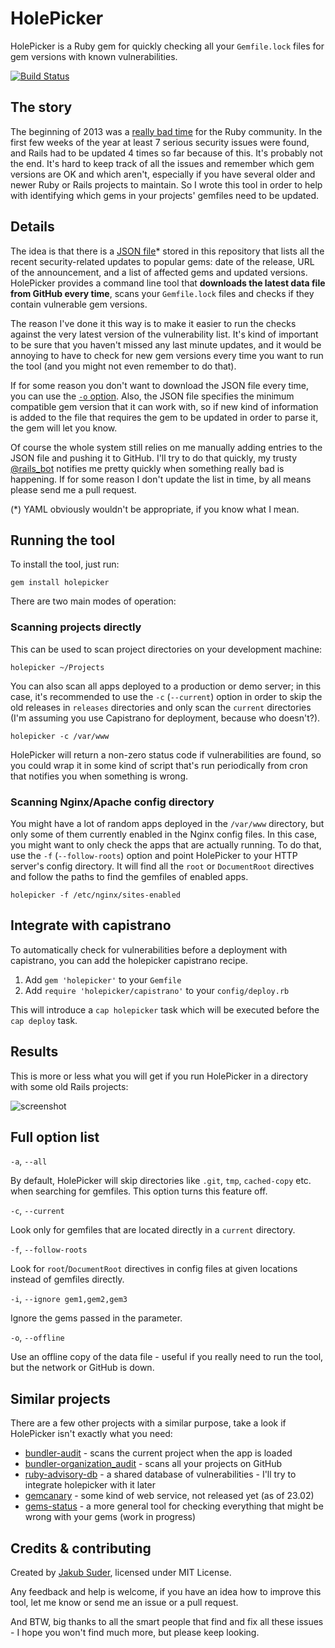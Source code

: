 # HolePicker

HolePicker is a Ruby gem for quickly checking all your `Gemfile.lock` files for gem versions with known vulnerabilities.

[![Build Status](https://travis-ci.org/jsuder/holepicker.png?branch=master)](https://travis-ci.org/jsuder/holepicker)

## The story

The beginning of 2013 was a [really bad time](http://www.kalzumeus.com/2013/01/31/what-the-rails-security-issue-means-for-your-startup/) for the Ruby community. In the first few weeks of the year at least 7 serious security issues were found, and Rails had to be updated 4 times so far because of this. It's probably not the end. It's hard to keep track of all the issues and remember which gem versions are OK and which aren't, especially if you have several older and newer Ruby or Rails projects to maintain. So I wrote this tool in order to help with identifying which gems in your projects' gemfiles need to be updated.


## Details

The idea is that there is a [JSON file](https://github.com/jsuder/holepicker/blob/master/lib/holepicker/data/data.json)\* stored in this repository that lists all the recent security-related updates to popular gems: date of the release, URL of the announcement, and a list of affected gems and updated versions. HolePicker provides a command line tool that **downloads the latest data file from GitHub every time**, scans your `Gemfile.lock` files and checks if they contain vulnerable gem versions.

The reason I've done it this way is to make it easier to run the checks against the very latest version of the vulnerability list. It's kind of important to be sure that you haven't missed any last minute updates, and it would be annoying to have to check for new gem versions every time you want to run the tool (and you might not even remember to do that).

If for some reason you don't want to download the JSON file every time, you can use the [`-o` option](#full-option-list). Also, the JSON file specifies the minimum compatible gem version that it can work with, so if new kind of information is added to the file that requires the gem to be updated in order to parse it, the gem will let you know.

Of course the whole system still relies on me manually adding entries to the JSON file and pushing it to GitHub. I'll try to do that quickly, my trusty [@rails_bot](https://github.com/jsuder/rails-retweeter-bot) notifies me pretty quickly when something really bad is happening. If for some reason I don't update the list in time, by all means please send me a pull request.

(\*) YAML obviously wouldn't be appropriate, if you know what I mean.


## Running the tool

To install the tool, just run:

    gem install holepicker

There are two main modes of operation:

### Scanning projects directly

This can be used to scan project directories on your development machine:

    holepicker ~/Projects

You can also scan all apps deployed to a production or demo server; in this case, it's recommended to use the `-c` (`--current`) option in order to skip the old releases in `releases` directories and only scan the `current` directories (I'm assuming you use Capistrano for deployment, because who doesn't?).

    holepicker -c /var/www

HolePicker will return a non-zero status code if vulnerabilities are found, so you could wrap it in some kind of script that's run periodically from cron that notifies you when something is wrong.

### Scanning Nginx/Apache config directory

You might have a lot of random apps deployed in the `/var/www` directory, but only some of them currently enabled in the Nginx config files. In this case, you might want to only check the apps that are actually running. To do that, use the `-f` (`--follow-roots`) option and point HolePicker to your HTTP server's config directory. It will find all the `root` or `DocumentRoot` directives and follow the paths to find the gemfiles of enabled apps.

    holepicker -f /etc/nginx/sites-enabled


## Integrate with capistrano

To automatically check for vulnerabilities before a deployment with capistrano, you can add the holepicker capistrano recipe.

1. Add `gem 'holepicker'` to your `Gemfile`
2. Add `require 'holepicker/capistrano'` to your `config/deploy.rb`

This will introduce a `cap holepicker` task which will be executed before the `cap deploy` task.

## Results

This is more or less what you will get if you run HolePicker in a directory with some old Rails projects:

![screenshot](http://f.cl.ly/items/1l3C2c2s0r1k3v033B34/Screen%20Shot%202013-02-16%20at%2001.43.39.png)


## Full option list

`-a`, `--all`

By default, HolePicker will skip directories like `.git`, `tmp`, `cached-copy` etc. when searching for gemfiles. This option turns this feature off.

`-c`, `--current`

Look only for gemfiles that are located directly in a `current` directory.

`-f`, `--follow-roots`

Look for `root`/`DocumentRoot` directives in config files at given locations instead of gemfiles directly.

`-i`, `--ignore gem1,gem2,gem3`

Ignore the gems passed in the parameter.

`-o`, `--offline`

Use an offline copy of the data file - useful if you really need to run the tool, but the network or GitHub is down.


## Similar projects

There are a few other projects with a similar purpose, take a look if HolePicker isn't exactly what you need:

* [bundler-audit](https://github.com/postmodern/bundler-audit) - scans the current project when the app is loaded
* [bundler-organization_audit](https://github.com/grosser/bundler-organization_audit) - scans all your projects on GitHub
* [ruby-advisory-db](https://github.com/rubysec/ruby-advisory-db) - a shared database of vulnerabilities - I'll try to integrate holepicker with it later
* [gemcanary](https://gemcanary.com/) - some kind of web service, not released yet (as of 23.02)
* [gems-status](https://github.com/jordimassaguerpla/gems-status) - a more general tool for checking everything that might be wrong with your gems (work in progress)

## Credits & contributing

Created by [Jakub Suder](http://psionides.eu), licensed under MIT License.

Any feedback and help is welcome, if you have an idea how to improve this tool, let me know or send me an issue or a pull request.

And BTW, big thanks to all the smart people that find and fix all these issues - I hope you won't find much more, but please keep looking.
